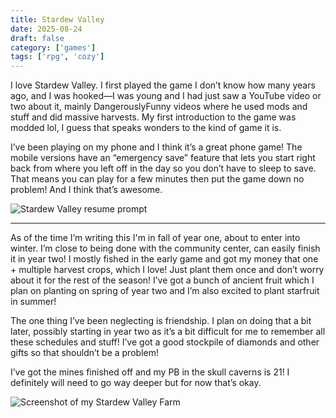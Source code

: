 ```yaml
---
title: Stardew Valley
date: 2025-08-24
draft: false
category: ['games']
tags: ['rpg', 'cozy']
---
```


I love Stardew Valley. I first played the game I don’t know how many years ago, and I was hooked—I was young and I had just saw a YouTube video or two about it, mainly DangerouslyFunny videos where he used mods and stuff and did massive harvests. My first introduction to the game was modded lol, I guess that speaks wonders to the kind of game it is.

I’ve been playing on my phone and I think it’s a great phone game! The mobile versions have an “emergency save” feature that lets you start right back from where you left off in the day so you don’t have to sleep to save. That means you can play for a few minutes then put the game down no problem! And I think that’s awesome. 

![Stardew Valley resume prompt](/images/Previously_left_off_stardew.png)

---

As of the time I’m writing this I'm in fall of year one, about to enter into winter. I’m close to being done with the community center, can easily finish it in year two! I mostly fished in the early game and got my money that one + multiple harvest crops, which I love! Just plant them once and don’t worry about it for the rest of the season! I’ve got a bunch of ancient fruit which I plan on planting on spring of year two and I’m also excited to plant starfruit in summer!

The one thing I’ve been neglecting is friendship. I plan on doing that a bit later, possibly starting in year two as it’s a bit difficult for me to remember all these schedules and stuff! I’ve got a good stockpile of diamonds and other gifts so that shouldn’t be a problem!

I’ve got the mines finished off and my PB in the skull caverns is 21! I definitely will need to go way deeper but for now that’s okay.

![Screenshot of my Stardew Valley Farm](/images/Stardew_valley_farm_screenshot.jpeg)



